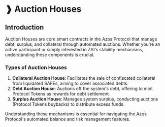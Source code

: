 # ❱ Auction Houses

## Introduction

Auction Houses are core smart contracts in the Azos Protocol that manage debt, surplus, and collateral through automated auctions. Whether you're an active participant or simply interested in ZAI's stability mechanisms, understanding these components is crucial.

### Types of Auction Houses

1. **Collateral Auction House**: Facilitates the sale of confiscated collateral from liquidated SAFEs, aiming to cover associated debts.
2. **Debt Auction House**: Auctions off the system's debt, offering to mint Protocol Tokens as rewards for debt settlement.
3. **Surplus Auction House**: Manages system surplus, conducting auctions (Protocol Tokens buybacks) to distribute excess funds.

Understanding these mechanisms is essential for navigating the Azos Protocol's automated balance and risk management features.
